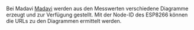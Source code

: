 Bei Madavi [Madavi](https://www.madavi.de/ok-lab-stuttgart/) werden aus den 
Messwerten verschiedene Diagramme erzeugt und zur Verfügung gestellt. Mit der 
Node-ID des ESP8266 können die URLs zu den Diagrammen ermittelt werden.
